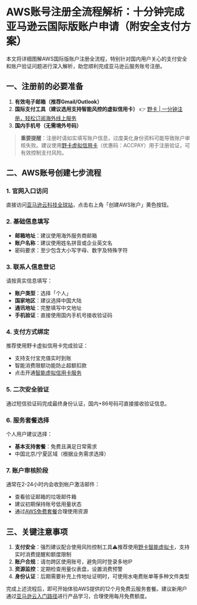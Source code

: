 # AWS账号注册全流程解析：十分钟完成亚马逊云国际版账户申请（附安全支付方案）

本文将详细图解AWS国际版账户注册全流程，特别针对国内用户关心的支付安全和账户验证问题进行深入解析，助您顺利完成亚马逊云服务账号注册。

## 一、注册前的必要准备
1. **有效电子邮箱（推荐Gmail/Outlook）**
2. **国际支付工具（建议选用支持智能风控的虚拟信用卡）** 👉 [野卡 | 一分钟注册，轻松订阅海外线上服务](https://bbtdd.com/yeka)
3. **国内手机号（无需境外号码）**

> **重要提醒**：注册时请如实填写账户信息，过度美化身份资料可能导致账户审核失败。建议使用[野卡虚拟信用卡](https://bbtdd.com/yeka)（优惠码：ACCPAY）用于注册验证，可有效控制支付风险。

## 二、AWS账号创建七步流程

### 1. 官网入口访问
直接访问[亚马逊云科技全球站](https://bbtdd.com/yeka)，点击右上角「创建AWS账户」黄色按钮。

### 2. 基础信息填写
- **邮箱地址**：建议使用海外服务商邮箱
- **账户名称**：建议使用姓名拼音或企业英文名
- 密码要求：至少包含大小写字母、数字及特殊字符



### 3. 联系人信息登记
请按真实信息填写：
- **账户类型**：选择「个人」
- **国家地区**：建议选择中国大陆
- **通讯地址**：完整填写中文地址
- **手机验证**：直接使用国内手机号接收验证码

### 4. 支付方式绑定
推荐使用野卡虚拟信用卡完成验证：
- 支持支付宝充值实时到账
- 智能消费限额功能防止超额扣款
- 点击开通[智能虚拟信用卡服务](https://bbtdd.com/yeka)



### 5. 二次安全验证
通过短信验证码完成最终身份认证，国内+86号码可直接接收验证信息。

### 6. 服务套餐选择
个人用户建议选择：
- **基本支持套餐**：免费且满足日常需求
- 中国北京/宁夏区域（根据业务需求选择）

### 7. 账户审核阶段
通常在2-24小时内会收到帐户激活邮件：
- 查看验证邮箱的垃圾邮件箱
- 建议初期保持账号低用量状态
- 通过[AWS免费套餐](https://bbtdd.com/yeka)合理使用资源

## 三、关键注意事项
1. **支付安全**：强烈建议配合使用风险控制工具⚠️推荐使用[野卡智能虚拟卡](https://bbtdd.com/yeka)，支持实时消费提醒和额度限制
2. **账户合规**：请勿跨区使用账号，避免同时登录多地IP
3. **资源监控**：定期检查用量仪表盘，设置消费预警
4. **身份认证**：后期需要补充上传地址证明时，可使用水电费账单等多种文件类型



完成上述流程后，即可开始体验AWS提供的12个月免费云服务套餐。建议新用户通过[亚马逊云入门路径](https://bbtdd.com/yeka)进行产品学习，合理使用每月免费额度。